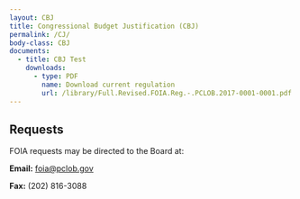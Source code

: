 ```yaml
---
layout: CBJ
title: Congressional Budget Justification (CBJ)
permalink: /CJ/
body-class: CBJ
documents:
  - title: CBJ Test
    downloads:
      - type: PDF
        name: Download current regulation
        url: /library/Full.Revised.FOIA.Reg.-.PCLOB.2017-0001-0001.pdf
---
```

## Requests

FOIA requests may be directed to the Board at:

**Email:** foia@pclob.gov

**Fax:** (202) 816-3088

